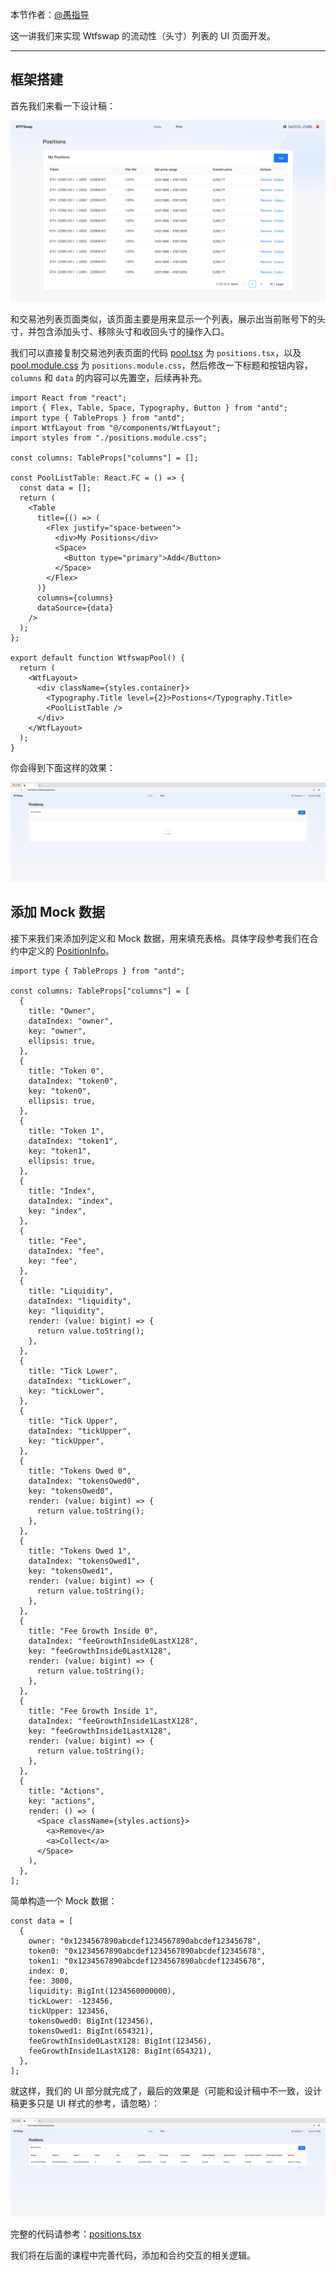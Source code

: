 本节作者：[@愚指导](https://x.com/yudao1024)

这一讲我们来实现 Wtfswap 的流动性（头寸）列表的 UI 页面开发。

---

## 框架搭建

首先我们来看一下设计稿：

![position](./img/position.png)

和交易池列表页面类似，该页面主要是用来显示一个列表，展示出当前账号下的头寸，并包含添加头寸、移除头寸和收回头寸的操作入口。

我们可以直接复制交易池列表页面的代码 [pool.tsx](../P205_PoolListUI/code/pool.tsx) 为 `positions.tsx`，以及 [pool.module.css](../P205_PoolListUI/code/pool.tsx) 为 `positions.module.css`，然后修改一下标题和按钮内容，`columns` 和 `data` 的内容可以先置空，后续再补充。

```tsx
import React from "react";
import { Flex, Table, Space, Typography, Button } from "antd";
import type { TableProps } from "antd";
import WtfLayout from "@/components/WtfLayout";
import styles from "./positions.module.css";

const columns: TableProps["columns"] = [];

const PoolListTable: React.FC = () => {
  const data = [];
  return (
    <Table
      title={() => (
        <Flex justify="space-between">
          <div>My Positions</div>
          <Space>
            <Button type="primary">Add</Button>
          </Space>
        </Flex>
      )}
      columns={columns}
      dataSource={data}
    />
  );
};

export default function WtfswapPool() {
  return (
    <WtfLayout>
      <div className={styles.container}>
        <Typography.Title level={2}>Postions</Typography.Title>
        <PoolListTable />
      </div>
    </WtfLayout>
  );
}
```

你会得到下面这样的效果：

![position table](./img/position-1.png)

## 添加 Mock 数据

接下来我们来添加列定义和 Mock 数据，用来填充表格。具体字段参考我们在合约中定义的 [PositionInfo](../demo-contract/contracts/wtfswap/interfaces/IPositionManager.sol)。

```tsx
import type { TableProps } from "antd";

const columns: TableProps["columns"] = [
  {
    title: "Owner",
    dataIndex: "owner",
    key: "owner",
    ellipsis: true,
  },
  {
    title: "Token 0",
    dataIndex: "token0",
    key: "token0",
    ellipsis: true,
  },
  {
    title: "Token 1",
    dataIndex: "token1",
    key: "token1",
    ellipsis: true,
  },
  {
    title: "Index",
    dataIndex: "index",
    key: "index",
  },
  {
    title: "Fee",
    dataIndex: "fee",
    key: "fee",
  },
  {
    title: "Liquidity",
    dataIndex: "liquidity",
    key: "liquidity",
    render: (value: bigint) => {
      return value.toString();
    },
  },
  {
    title: "Tick Lower",
    dataIndex: "tickLower",
    key: "tickLower",
  },
  {
    title: "Tick Upper",
    dataIndex: "tickUpper",
    key: "tickUpper",
  },
  {
    title: "Tokens Owed 0",
    dataIndex: "tokensOwed0",
    key: "tokensOwed0",
    render: (value: bigint) => {
      return value.toString();
    },
  },
  {
    title: "Tokens Owed 1",
    dataIndex: "tokensOwed1",
    key: "tokensOwed1",
    render: (value: bigint) => {
      return value.toString();
    },
  },
  {
    title: "Fee Growth Inside 0",
    dataIndex: "feeGrowthInside0LastX128",
    key: "feeGrowthInside0LastX128",
    render: (value: bigint) => {
      return value.toString();
    },
  },
  {
    title: "Fee Growth Inside 1",
    dataIndex: "feeGrowthInside1LastX128",
    key: "feeGrowthInside1LastX128",
    render: (value: bigint) => {
      return value.toString();
    },
  },
  {
    title: "Actions",
    key: "actions",
    render: () => (
      <Space className={styles.actions}>
        <a>Remove</a>
        <a>Collect</a>
      </Space>
    ),
  },
];
```

简单构造一个 Mock 数据：

```tsx
const data = [
  {
    owner: "0x1234567890abcdef1234567890abcdef12345678",
    token0: "0x1234567890abcdef1234567890abcdef12345678",
    token1: "0x1234567890abcdef1234567890abcdef12345678",
    index: 0,
    fee: 3000,
    liquidity: BigInt(1234560000000),
    tickLower: -123456,
    tickUpper: 123456,
    tokensOwed0: BigInt(123456),
    tokensOwed1: BigInt(654321),
    feeGrowthInside0LastX128: BigInt(123456),
    feeGrowthInside1LastX128: BigInt(654321),
  },
];
```

就这样，我们的 UI 部分就完成了，最后的效果是（可能和设计稿中不一致，设计稿更多只是 UI 样式的参考，请忽略）：

![position table 2](./img/position-2.png)

完整的代码请参考：[positions.tsx](./code/position.tsx)

我们将在后面的课程中完善代码，添加和合约交互的相关逻辑。
